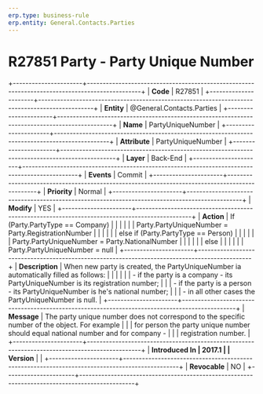 ```yaml
---
erp.type: business-rule
erp.entity: General.Contacts.Parties
---
```


# R27851 Party - Party Unique Number
+----------------------+-----------------------------------------------------------------------------------------------+
| **Code**             | R27851                                                                                        |
+----------------------+-----------------------------------------------------------------------------------------------+
| **Entity**           | @General.Contacts.Parties                                                                                         |
+----------------------+-----------------------------------------------------------------------------------------------+
| **Name**             | PartyUniqueNumber                                                                             |
+----------------------+-----------------------------------------------------------------------------------------------+
| **Attribute**        | PartyUniqueNumber                                                                             |
+----------------------+-----------------------------------------------------------------------------------------------+
| **Layer**            | Back-End                                                                                      |
+----------------------+-----------------------------------------------------------------------------------------------+
| **Events**           | Commit                                                                                        |
+----------------------+-----------------------------------------------------------------------------------------------+
| **Priority**         | Normal                                                                                        |
+----------------------+-----------------------------------------------------------------------------------------------+
| **Modify**           | YES                                                                                           |
+----------------------+-----------------------------------------------------------------------------------------------+
| **Action**           | If (Party.PartyType == Company)                                                               |
|                      |                                                                                               |
|                      | Party.PartyUniqueNumber = Party.RegistrationNumber                                            |
|                      |                                                                                               |
|                      | else if (Party.PartyType == Person)                                                           |
|                      |                                                                                               |
|                      | Party.PartyUniqueNumber = Party.NationalNumber                                                |
|                      |                                                                                               |
|                      | else                                                                                          |
|                      |                                                                                               |
|                      | Party.PartyUniqueNumber = null                                                                |
+----------------------+-----------------------------------------------------------------------------------------------+
| **Description**      | When new party is created, the PartyUniqueNumber ia automatically filled as follows:          |
|                      |                                                                                               |
|                      | -   if the party is a company - its PartyUniqueNumber is its registration number;             |
|                      | -   if the party is a person - its PartyUniqueNumber is he\'s national number;                |
|                      | -   in all other cases the PartyUniqueNumber is null.                                         |
+----------------------+-----------------------------------------------------------------------------------------------+
| **Message**          | The party unique number does not correspond to the specific number of the object. For example |
|                      | for person the party unique number should equal national number and for company -             |
|                      | registration number.                                                                          |
+----------------------+-----------------------------------------------------------------------------------------------+
| **Introduced In      | 2017.1                                                                                        |
| Version**            |                                                                                               |
+----------------------+-----------------------------------------------------------------------------------------------+
| **Revocable**        | NO                                                                                            |
+----------------------+-----------------------------------------------------------------------------------------------+

  

  

  
